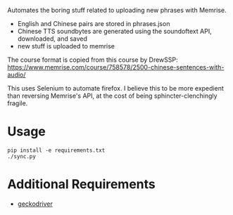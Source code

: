 Automates the boring stuff related to uploading new phrases with Memrise.

- English and Chinese pairs are stored in phrases.json
- Chinese TTS soundbytes are generated using the soundoftext API, downloaded, and saved
- new stuff is uploaded to memrise

The course format is copied from this course by DrewSSP:
https://www.memrise.com/course/758578/2500-chinese-sentences-with-audio/

This uses Selenium to automate firefox. I believe this to be more expedient than reversing Memrise's API, at the cost of being sphincter-clenchingly fragile.

# Usage

```
pip install -e requirements.txt
./sync.py
```

# Additional Requirements

- [geckodriver](https://github.com/mozilla/geckodriver/releases)
